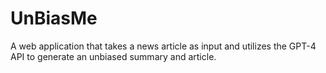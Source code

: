 # UnBiasMe
A web application that takes a news article as input and utilizes the GPT-4 API to generate an unbiased summary and article.
